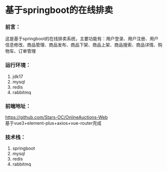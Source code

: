 # 基于springboot的在线排卖

### 前言：
这是基于springboot的在线排卖系统，主要功能有：用户登录、用户注册、用户信息修改、商品管理、商品发布、商品下架、商品上架、商品搜索、商品详情、购物车、订单管理


### 运行环境：
1. jdk17
2. mysql
3. redis
4. rabbitmq

### 前端地址：
https://github.com/Stars-OC/OnlineAuctions-Web  
基于vue3+element-plus+axios+vue-router完成

### 技术栈：
1. springboot
2. mysql
3. redis
4. rabbitmq